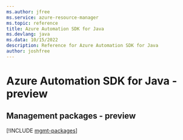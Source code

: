 ```yaml
---
ms.author: jfree
ms.service: azure-resource-manager
ms.topic: reference
title: Azure Automation SDK for Java
ms.devlang: java
ms.data: 10/15/2022
description: Reference for Azure Automation SDK for Java
author: joshfree
---
```

# Azure Automation SDK for Java - preview

## Management packages - preview
[!INCLUDE [mgmt-packages](automation-mgmt-index.md)]